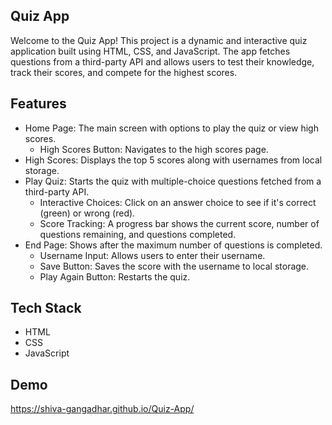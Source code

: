 ## Quiz App

Welcome to the Quiz App! This project is a dynamic and interactive quiz application built using HTML, CSS, and JavaScript. The app fetches questions from a third-party API and allows users to test their knowledge, track their scores, and compete for the highest scores.


## Features

- Home Page: The main screen with options to play the quiz or view high scores.
   - High Scores Button: Navigates to the high scores page.
- High Scores: Displays the top 5 scores along with usernames from local storage.
- Play Quiz: Starts the quiz with multiple-choice questions fetched from a third-party API.
  - Interactive Choices: Click on an answer choice to see if it's correct (green) or wrong (red).
  - Score Tracking: A progress bar shows the current score, number of questions remaining, and questions completed.
- End Page: Shows after the maximum number of questions is completed.
  - Username Input: Allows users to enter their username.
  - Save Button: Saves the score with the username to local storage.
  - Play Again Button: Restarts the quiz.


## Tech Stack

- HTML
- CSS
- JavaScript

## Demo

https://shiva-gangadhar.github.io/Quiz-App/


